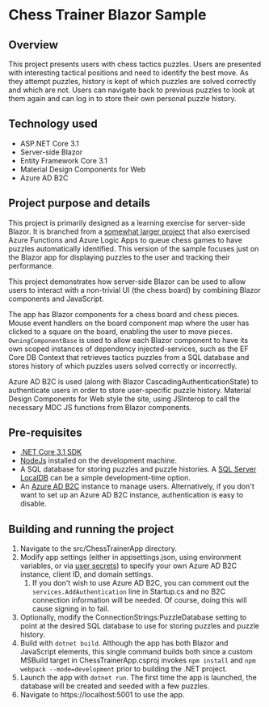 # Chess Trainer Blazor Sample

## Overview

This project presents users with chess tactics puzzles. Users are presented with interesting tactical positions and need to identify the best move. As they attempt puzzles, history is kept of which puzzles are solved correctly and which are not. Users can navigate back to previous puzzles to look at them again and can log in to store their own personal puzzle history.

## Technology used

* ASP.NET Core 3.1
* Server-side Blazor
* Entity Framework Core 3.1
* Material Design Components for Web
* Azure AD B2C

## Project purpose and details

This project is primarily designed as a learning exercise for server-side Blazor. It is branched from a [somewhat larger project](https://github.com/mjrousos/chesstrainer) that also exercised Azure Functions and Azure Logic Apps to queue chess games to have puzzles automatically identified. This version of the sample focuses just on the Blazor app for displaying puzzles to the user and tracking their performance.

This project demonstrates how server-side Blazor can be used to allow users to interact with a non-trivial UI (the chess board) by combining Blazor components and JavaScript.

The app has Blazor components for a chess board and chess pieces. Mouse event handlers on the board component map where the user has clicked to a square on the board, enabling the user to move pieces. `OwningComponentBase` is used to allow each Blazor component to have its own scoped instances of dependency injected-services, such as the EF Core DB Context that retrieves tactics puzzles from a SQL database and stores history of which puzzles users solved correctly or incorrectly.

Azure AD B2C is used (along with Blazor CascadingAuthenticationState) to authenticate users in order to store user-specific puzzle history. Material Design Components for Web style the site, using JSInterop to call the necessary MDC JS functions from Blazor components.

## Pre-requisites

* [.NET Core 3.1 SDK](https://dotnet.microsoft.com/download)
* [NodeJs](https://nodejs.org/) installed on the development machine.
* A SQL database for storing puzzles and puzzle histories. A [SQL Server LocalDB](https://docs.microsoft.com/sql/database-engine/configure-windows/sql-server-express-localdb) can be a simple development-time option.
* An [Azure AD B2C](https://docs.microsoft.com/azure/active-directory-b2c/) instance to manage users. Alternatively, if you don't want to set up an Azure AD B2C instance, authentication is easy to disable.

## Building and running the project

1. Navigate to the src/ChessTrainerApp directory.
1. Modify app settings (either in appsettings.json, using environment variables, or via [user secrets](https://docs.microsoft.com/aspnet/core/security/app-secrets)) to specify your own Azure AD B2C instance, client ID, and domain settings.
    1. If you don't wish to use Azure AD B2C, you can comment out the `services.AddAuthentication` line in Startup.cs and no B2C connection information will be needed. Of course, doing this will cause signing in to fail.
1. Optionally, modify the ConnectionStrings:PuzzleDatabase setting to point at the desired SQL database to use for storing puzzles and puzzle history.
1. Build with `dotnet build`. Although the app has both Blazor and JavaScript elements, this single command builds both since a custom MSBuild target in ChessTrainerApp.csproj invokes `npm install` and `npm webpack --mode=development` prior to building the .NET project.
1. Launch the app with `dotnet run`. The first time the app is launched, the database will be created and seeded with a few puzzles.
1. Navigate to https://localhost:5001 to use the app.
